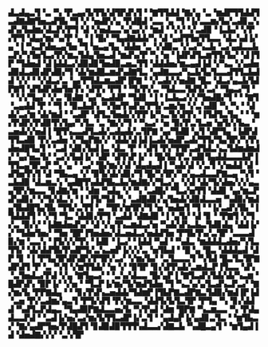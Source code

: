▟▃▟▄▃▜▝▃▝▚▝▛▃▄▞▙▜▜▞▟▜▛▟▚▜▝▝▇▜▜▟▟▝▇▞▄▝▃▝▆▟▛▜▜▟▟▜▃▟▇▟▇▜▅▃▟▜▙▝▜▝▞▝▅▟▛▞▄▝▛▟█▟▝▃▃▝▄▝▜▝▐▞▃▃▆▞▙▞▃▟▊▃▚▟▚▞▙▟▆▞▟▃▛▞▛▜▝▟▝▞▅▟▃▃▚▞▄▞▞▝▆▟▝▝▞▞▝▞▃▟▉▝▐▃▙▞▝▞▛▞▛▜▝▟▄▞▆▞▚▞▛▝▄▝▐▝█▞▝▜▄▟▇▟▟▞▚▝▟▝▄▟▜▜▅▜▜▃▃▝▟▃▚▟▐▞▄▝▐▝▚▃▛▟▅▃▄▜▅▝▜▝▅▃▄▜▄▝▟▟▅▝▃▝▞▟▉▃▝▞▃▞▚▃▙▝▃▞▄▟▃▃▙▃▛▞▚▜▅▜▃▞▛▞▆▃▜▟▄▜▅▃▟▝▆▟▚▞▛▝▚▝▅▝▐▟▛▟▜▃▆▜▜▞▙▞▝▟▐▜▛▝▜▟▅▟▝▟▐▟▟▃▞▟▉▟▊▜▅▟▉▃▅▃▜▜▝▟▟▟▅▞▆▃▄▟▐▟▝▞▚▃▝▞▄▟▅▟▉▟▃▟▊▟▛▟▉▞▜▝▟▞▆▟█▃▆▟▚▟▇▜▃▝▄▟▇▃▃▞▚▃▙▜▄▜▃▃▟▜▜▃▙▟▟▝▞▞▝▝▞▟▃▞▃▝▄▞▛▜▟▃▆▃▟▛▐▛▇▝▝▞▃▟▞▞▅▟▇▝█▃▝▟▃▞▄▃▙▜▟▛▇▜▝▟▜▟▛▟▅▜▅▜▚▝▟▜▚▝▛▜▝▝▜▞▛▞▃▝▜▟▃▃▜▟▜▞▃▞▝▜▄▃▞▜▝▝▝▞▞▜▄▞▝▞▃▝▉▟▇▝▄▞▚▃▟▟▛▝▜▟▊▝▐▝▐▃▙▃▞▞▞▜▅▟█▞▜▝▝▝▇▜▝▃▄▟▟▝▛▝▝▜▝▝▉▃▙▟▚▝▚▜▅▜▚▟▚▞▛▜▞▃▆▞▆▝▞▃▚▟▉▝▚▝▚▝▝▟▟▞▃▞▆▝▟▞▆▟▝▝▃▟▛▝▟▜▃▜▅▟▞▞▛▛▐▞▚▃▜▞▟▜▚▝▐▜▟▜▃▜▄▝▝▝▆▞▛▟▛▞▛▟▉▜▚▜▄▞▚▜▃▝▃▝▇▞▞▜▝▝▚▃▞▝▅▝▉▞▛▃▜▃▅▝▅▜▞▞▙▃▝▃▅▟▞▞▅▟▐▝█▜▚▃▃▟▜▃▟▞▃▟▄▟▞▃▜▛▇▝▄▞▜▟█▝▄▜▝▟▛▜▄▝▐▟▛▟▜▜▃▟▉▝▛▞▃▟▅▝▞▜▄▛▇▞▞▝▟▟▞▟▐▟▐▃▟▞▅▟▛▃▟▞▜▜▞▜▄▜▛▞▚▜▚▟▅▟█▜▄▜▝▝▃▟▝▟▊▞▙▟▐▃▝▟▃▝▛▝▝▟▜▝▛▞▜▜▛▃▟▜▟▃▚▃▜▟▆▟▆▟▞▝▄▞▅▃▜▞▝▃▞▞▙▟▐▞▝▟▛▝▟▜▚▛▐▞▝▝█▞▙▞▛▃▚▟▊▜▄▟▟▃▃▃▙▛▐▜▜▃▄▜▛▃▛▝▚▝▄▝▝▃▞▝█▞▆▞▞▟▝▟▄▟▄▟▐▝▚▟▞▟▝▞▃▜▝▞▅▟▟▝▟▝▟▜▅▜▚▜▝▟▝▜▙▃▄▝▞▝▉▜▞▟▞▟▊▞▜▝█▞▚▜▛▞▚▞▄▃▟▃▃▛▇▃▄▝▚▜▝▃▙▟▉▝▟▃▆▃▚▝▄▟█▜▚▟▟▜▙▃▙▞▆▟▇▞▞▜▃▞▄▝▞▟▝▟▞▜▞▟▅▞▞▞▄▃▄▜▛▞▆▃▃▝▊▟▇▞▆▝▝▟▆▝▚▟▄▝▞▝▚▝▃▟█▞▝▜▃▞▅▜▜▝▟▟▊▝▄▞▆▃▛▟▚▟▊▞▝▞▜▞▟▃▚▝▐▝▐▜▞▜▟▝▚▝▃▟█▟▊▞▄▜▅▟▞▟▉▟▃▃▅▝▚▟▉▞▆▟▄▜▙▟█▜▄▜▙▝▜▜▞▃▜▜▝▃▝▜▛▞▆▜▛▞▜▝▅▝▅▟▅▜▝▜▝▝▐▞▃▟▚▜▙▝▐▜▟▟▟▜▝▝▞▜▝▜▃▝▟▟▊▞▛▜▝▃▟▟▝▟▇▟▉▝▐▝▄▜▞▝▟▝▊▝▝▛▇▜▝▞▜▞▃▝▉▞▞▝▐▟▇▟▅▟▚▞▝▟▝▞▄▜▚▃▆▟▃▞▅▝▚▟▞▟▚▃▙▃▜▟▊▟▄▝▟▟▐▞▞▝▜▟▅▜▅▞▝▜▅▝█▛▐▜▅▟▅▞▟▃▅▟▃▞▅▟▟▜▅▝▛▜▙▜▚▞▃▜▛▝▃▃▃▟▉▞▆▝▃▃▚▝▐▜▞▞▞▜▚▝▐▟▊▝▐▃▞▝▐▟▟▝▚▟▝▝▚▟▃▝▆▟▟▟▃▟▅▞▚▜▃▜▜▞▝▟▞▟▟▜▙▜▚▟▛▜▞▃▚▃▅▛▐▞▞▞▃▝▅▜▙▟▝▝█▝▄▝█▃▝▟▟▟▄▟▝▟▛▝▊▝▐▝▛▜▄▜▛▟▛▟▛▞▛▜▛▞▃▞▝▞▆▞▙▞▝▃▜▃▃▃▜▝▚▜▟▝█▃▜▃▜▛▇▟▛▟▜▝▛▝▃▝▚▜▝▞▆▜▜▟▞▝▅▝▞▝▉▜▛▝▊▞▟▜▚▟▞▃▆▟▃▛▐▜▃▃▝▟▚▝▃▜▅▟▃▞▛▟▝▞▄▝▇▜▄▃▞▝▝▃▚▞▟▃▃▝█▞▄▛▐▝▇▜▃▟▚▜▟▞▟▞▚▃▆▝█▟▛▟▚▝▉▛▐▞▝▞▅▝▝▜▃▛▐▞▆▞▜▞▆▟▜▟▅▝▜▝▚▃▚▞▄▜▃▟▚▃▛▃▞▝▇▞▆▞▙▝▛▛▇▟▄▝▝▝▊▞▛▟▚▃▅▟▟▞▜▟▆▛▐▜▙▛▇▃▟▛▇▃▜▟▉▞▆▟▐▛▐▟▝▃▅▝▛▞▃▟▆▞▄▃▜▝▛▜▞▟▜▝▛▞▆▃▃▝▟▟▜▞▙▜▃▜▛▝▛▜▄▝▚▝▊▞▟▟▟▝▚▟▜▃▛▟▄▃▝▜▄▟▉▛▇▟▃▃▅▞▙▝▚▜▚▟▝▟▆▝█▛▇▝▚▃▆▃▃▝▚▝▛▟▄▟▃▃▛▟▝▝▃▟▐▞▅▞▃▞▆▞▙▜▜▃▟▛▐▞▃▜▝▝▄▟▄▛▐▞▄▟▊▃▜▃▝▝▆▜▙▃▞▝▇▞▄▟▛▜▅▞▛▟█▟▜▝▊▟▉▟▉▜▜▜▚▟▃▃▞▟▇▃▙▝▚▟█▃▄▜▝▝▆▜▄▟▐▟▝▟▅▟▇▞▞▞▝▃▚▜▛
